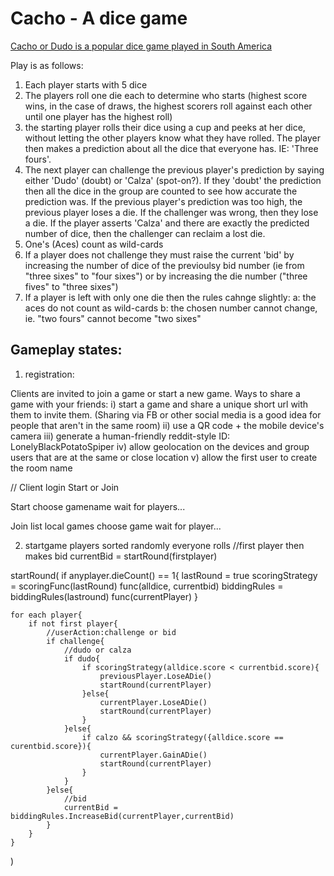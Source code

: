 # Cacho - A dice game

[Cacho or Dudo is a popular dice game played in South America](https://en.wikipedia.org/wiki/Dudo)

Play is as follows:

1. Each player starts with 5 dice
2. The players roll one die each to determine who starts (highest score wins, in the case of draws, the highest scorers roll against each other until one player has the highest roll)
3. the starting player rolls their dice using a cup and peeks at her dice, without letting the other players know what they have rolled. The player then makes a prediction about all the dice that everyone has. IE: 'Three fours'.
4. The next player can challenge the previous player's prediction by saying either 'Dudo' (doubt) or 'Calza' (spot-on?). If they 'doubt' the prediction then all the dice in the group are counted to see how accurate the prediction was. If the previous player's prediction was too high, the previous player loses a die. If the challenger was wrong, then they lose a die. If the player asserts 'Calza' and there are exactly the predicted number of dice, then the challenger can reclaim a lost die.
5. One's (Aces) count as wild-cards 
6. If a player does not challenge they must raise the current 'bid' by increasing the number of dice of the previoulsy bid number (ie from "three sixes" to "four sixes") or by increasing the die number ("three fives" to "three sixes")
6. If a player is left with only one die then the rules cahnge slightly:
    a: the aces do not count as wild-cards
    b: the chosen number cannot change, ie. "two fours" cannot become "two sixes"


## Gameplay states:

1. registration:

Clients are invited to join a game or start a new game.
Ways to share a game with your friends:
i) start a game and share a unique short url with them to invite them. (Sharing via FB or other social media is a good idea for people that aren't in the same room)
ii) use a QR code + the mobile device's camera
iii) generate a human-friendly reddit-style ID: LonelyBlackPotatoSpiper
iv) allow geolocation on the devices and group users that are at the same or close location
v) allow the first user to create the room name

//
Client login
 Start or Join

 Start
    choose gamename
    wait for players...

 Join
    list local games
    choose game
    wait for player...

2. startgame
players sorted randomly
everyone rolls
//first player then makes bid
currentBid = startRound(firstplayer)

startRound(
    if anyplayer.dieCount() == 1{
        lastRound = true
        scoringStrategy = scoringFunc(lastRound) func(alldice, currentbid)
        biddingRules = biddingRules(lastround) func(currentPlayer)
    }

    for each player{
        if not first player{
            //userAction:challenge or bid
            if challenge{
                //dudo or calza
                if dudo{
                    if scoringStrategy(alldice.score < currentbid.score){
                        previousPlayer.LoseADie()
                        startRound(currentPlayer)
                    }else{
                        currentPlayer.LoseADie()
                        startRound(currentPlayer)
                    }
                }else{
                    if calzo && scoringStrategy({alldice.score == curentbid.score}){
                        currentPlayer.GainADie()
                        startRound(currentPlayer)
                    }
                }
            }else{
                //bid
                currentBid = biddingRules.IncreaseBid(currentPlayer,currentBid)
            }
        }
    }
)

